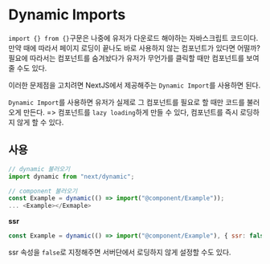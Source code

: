 # Dynamic Imports

`import {} from {}`구문은 나중에 유저가 다운로드 해야하는 자바스크립트 코드이다. 만약 때에 따라서 페이지 로딩이 끝나도 바로 사용하지 않는 컴포넌트가 있다면 어떨까? 필요에 따라서는 컴포넌트를 숨겨놨다가 유저가 무언가를 클릭할 때만 컴포넌트를 보여줄 수도 있다.

이러한 문제점을 고치려면 NextJS에서 제공해주는 `Dynamic Import`를 사용하면 된다.

`Dynamic Import`를 사용하면 유저가 실제로 그 컴포넌트를 필요로 할 때만 코드를 불러오게 만든다. => 컴포넌트를 `lazy loading`하게 만들 수 있다, 컴포넌트를 즉시 로딩하지 않게 할 수 있다.

## 사용

```js
// dynamic 불러오기
import dynamic from "next/dynamic";
```

```js
// component 불러오기
const Example = dynamic(() => import("@component/Example"));
... <Example></Exmaple>
```

**ssr**

```js
const Example = dynamic(() => import("@component/Example"), { ssr: false });
```

ssr 속성을 `false`로 지정해주면 서버단에서 로딩하지 않게 설정할 수도 있다.
